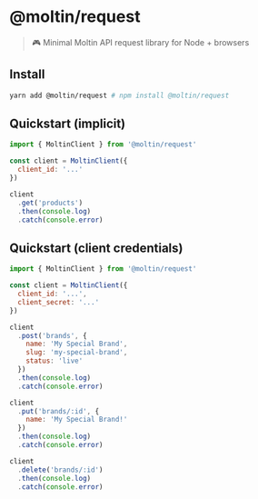 # @moltin/request

> 🎮 Minimal Moltin API request library for Node + browsers

## Install

```bash
yarn add @moltin/request # npm install @moltin/request
```

## Quickstart (implicit)

```js
import { MoltinClient } from '@moltin/request'

const client = MoltinClient({
  client_id: '...'
})

client
  .get('products')
  .then(console.log)
  .catch(console.error)
```

## Quickstart (client credentials)

```js
import { MoltinClient } from '@moltin/request'

const client = MoltinClient({
  client_id: '...',
  client_secret: '...'
})

client
  .post('brands', {
    name: 'My Special Brand',
    slug: 'my-special-brand',
    status: 'live'
  })
  .then(console.log)
  .catch(console.error)

client
  .put('brands/:id', {
    name: 'My Special Brand!'
  })
  .then(console.log)
  .catch(console.error)

client
  .delete('brands/:id')
  .then(console.log)
  .catch(console.error)
```